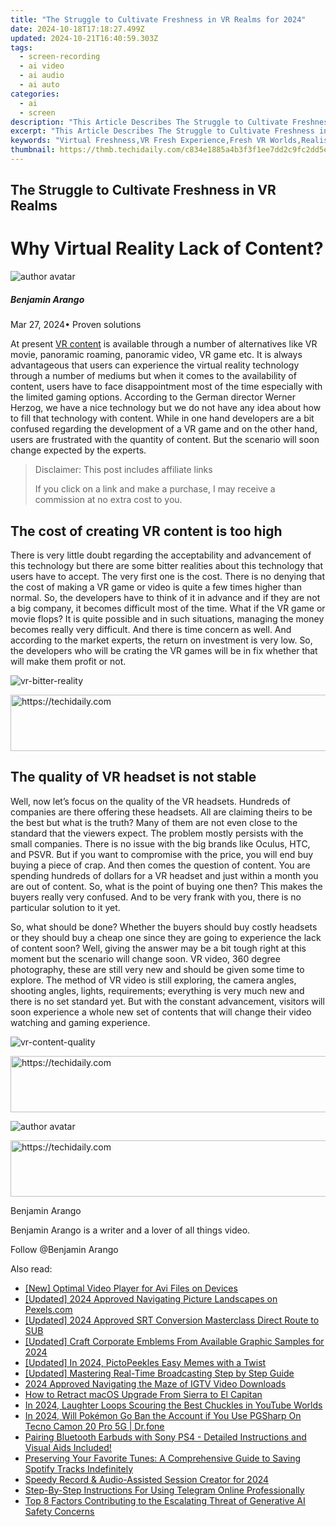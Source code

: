 ```yaml
---
title: "The Struggle to Cultivate Freshness in VR Realms for 2024"
date: 2024-10-18T17:18:27.499Z
updated: 2024-10-21T16:40:59.303Z
tags: 
  - screen-recording
  - ai video
  - ai audio
  - ai auto
categories: 
  - ai
  - screen
description: "This Article Describes The Struggle to Cultivate Freshness in VR Realms for 2024"
excerpt: "This Article Describes The Struggle to Cultivate Freshness in VR Realms for 2024"
keywords: "Virtual Freshness,VR Fresh Experience,Fresh VR Worlds,Realistic VR Gaming,Fresh VR Development,VR Innovation,VR Fresh Appeal"
thumbnail: https://thmb.techidaily.com/c834e1885a4b3f3f1ee7dd2c9fc2dd5ec6f5c9eaec19dd6a1d5eb489c36a841d.jpg
---
```


## The Struggle to Cultivate Freshness in VR Realms

# Why Virtual Reality Lack of Content?

![author avatar](https://images.wondershare.com/filmora/article-images/benjamin-arango-author.jpg)

##### Benjamin Arango

 Mar 27, 2024• Proven solutions

 At present [VR content](https://tools.techidaily.com/wondershare/filmora/download/) is available through a number of alternatives like VR movie, panoramic roaming, panoramic video, VR game etc. It is always advantageous that users can experience the virtual reality technology through a number of mediums but when it comes to the availability of content, users have to face disappointment most of the time especially with the limited gaming options. According to the German director Werner Herzog, we have a nice technology but we do not have any idea about how to fill that technology with content. While in one hand developers are a bit confused regarding the development of a VR game and on the other hand, users are frustrated with the quantity of content. But the scenario will soon change expected by the experts.

>  Disclaimer: This post includes affiliate links
>
>  If you click on a link and make a purchase, I may receive a commission at no extra cost to you.
>

## The cost of creating VR content is too high

 There is very little doubt regarding the acceptability and advancement of this technology but there are some bitter realities about this technology that users have to accept. The very first one is the cost. There is no denying that the cost of making a VR game or video is quite a few times higher than normal. So, the developers have to think of it in advance and if they are not a big company, it becomes difficult most of the time. What if the VR game or movie flops? It is quite possible and in such situations, managing the money becomes really very difficult. And there is time concern as well. And according to the market experts, the return on investment is very low. So, the developers who will be crating the VR games will be in fix whether that will make them profit or not.

![vr-bitter-reality ](https://images.wondershare.com/filmora/resource/vr-bitter-reality.jpg )

<!-- affiliate ads begin -->
<a href="https://imp.i110150.net/c/5597632/798161/11305" target="_top" id="798161">
  <img src="//a.impactradius-go.com/display-ad/11305-798161" border="0" alt="https://techidaily.com" width="728" height="90"/>
</a>
<img height="0" width="0" src="https://imp.i110150.net/i/5597632/798161/11305" style="position:absolute;visibility:hidden;" border="0" />
<!-- affiliate ads end -->

## The quality of VR headset is not stable

 Well, now let’s focus on the quality of the VR headsets. Hundreds of companies are there offering these headsets. All are claiming theirs to be the best but what is the truth? Many of them are not even close to the standard that the viewers expect. The problem mostly persists with the small companies. There is no issue with the big brands like Oculus, HTC, and PSVR. But if you want to compromise with the price, you will end buy buying a piece of crap. And then comes the question of content. You are spending hundreds of dollars for a VR headset and just within a month you are out of content. So, what is the point of buying one then? This makes the buyers really very confused. And to be very frank with you, there is no particular solution to it yet.

 So, what should be done? Whether the buyers should buy costly headsets or they should buy a cheap one since they are going to experience the lack of content soon? Well, giving the answer may be a bit tough right at this moment but the scenario will change soon. VR video, 360 degree photography, these are still very new and should be given some time to explore. The method of VR video is still exploring, the camera angles, shooting angles, lights, requirements; everything is very much new and there is no set standard yet. But with the constant advancement, visitors will soon experience a whole new set of contents that will change their video watching and gaming experience.

![vr-content-quality ](https://images.wondershare.com/filmora/resource/vr-content-quality.jpg )

<!-- affiliate ads begin -->
<a href="https://ephamedtechinc.pxf.io/c/5597632/2137218/26400" target="_top" id="2137218">
  <img src="//a.impactradius-go.com/display-ad/26400-2137218" border="0" alt="https://techidaily.com" width="728" height="90"/>
</a>
<img height="0" width="0" src="https://ephamedtechinc.pxf.io/i/5597632/2137218/26400" style="position:absolute;visibility:hidden;" border="0" />
<!-- affiliate ads end -->

![author avatar](https://images.wondershare.com/filmora/article-images/benjamin-arango-author.jpg)

<!-- affiliate ads begin -->
<a href="https://unicoeye.pxf.io/c/5597632/2134494/18498" target="_top" id="2134494">
  <img src="//a.impactradius-go.com/display-ad/18498-2134494" border="0" alt="https://techidaily.com" width="721" height="90"/>
</a>
<img height="0" width="0" src="https://unicoeye.pxf.io/i/5597632/2134494/18498" style="position:absolute;visibility:hidden;" border="0" />
<!-- affiliate ads end -->

Benjamin Arango

Benjamin Arango is a writer and a lover of all things video.

Follow @Benjamin Arango


<ins class="adsbygoogle"
     style="display:block"
     data-ad-format="autorelaxed"
     data-ad-client="ca-pub-7571918770474297"
     data-ad-slot="1223367746"></ins>



<ins class="adsbygoogle"
     style="display:block"
     data-ad-client="ca-pub-7571918770474297"
     data-ad-slot="8358498916"
     data-ad-format="auto"
     data-full-width-responsive="true"></ins>


<span class="atpl-alsoreadstyle">Also read:</span>
<div><ul>
<li><a href="https://fox-http.techidaily.com/new-optimal-video-player-for-avi-files-on-devices/"><u>[New] Optimal Video Player for Avi Files on Devices</u></a></li>
<li><a href="https://fox-http.techidaily.com/updated-2024-approved-navigating-picture-landscapes-on-pexelscom/"><u>[Updated] 2024 Approved Navigating Picture Landscapes on Pexels.com</u></a></li>
<li><a href="https://fox-http.techidaily.com/updated-2024-approved-srt-conversion-masterclass-direct-route-to-sub/"><u>[Updated] 2024 Approved SRT Conversion Masterclass Direct Route to SUB</u></a></li>
<li><a href="https://fox-http.techidaily.com/updated-craft-corporate-emblems-from-available-graphic-samples-for-2024/"><u>[Updated] Craft Corporate Emblems From Available Graphic Samples for 2024</u></a></li>
<li><a href="https://fox-http.techidaily.com/updated-in-2024-pictopeekles-easy-memes-with-a-twist/"><u>[Updated] In 2024, PictoPeekles Easy Memes with a Twist</u></a></li>
<li><a href="https://fox-http.techidaily.com/updated-mastering-real-time-broadcasting-step-by-step-guide/"><u>[Updated] Mastering Real-Time Broadcasting Step by Step Guide</u></a></li>
<li><a href="https://instagram-videos.techidaily.com/2024-approved-navigating-the-maze-of-igtv-video-downloads/"><u>2024 Approved Navigating the Maze of IGTV Video Downloads</u></a></li>
<li><a href="https://fox-http.techidaily.com/how-to-retract-macos-upgrade-from-sierra-to-el-capitan/"><u>How to Retract macOS Upgrade From Sierra to El Capitan</u></a></li>
<li><a href="https://youtube-stream.techidaily.com/in-2024-laughter-loops-scouring-the-best-chuckles-in-youtube-worlds/"><u>In 2024, Laughter Loops Scouring the Best Chuckles in YouTube Worlds</u></a></li>
<li><a href="https://android-pokemon-go.techidaily.com/in-2024-will-pokemon-go-ban-the-account-if-you-use-pgsharp-on-tecno-camon-20-pro-5g-drfone-by-drfone-virtual-android/"><u>In 2024, Will Pokémon Go Ban the Account if You Use PGSharp On Tecno Camon 20 Pro 5G | Dr.fone</u></a></li>
<li><a href="https://tech-savvy.techidaily.com/1723808069205-pairing-bluetooth-earbuds-with-sony-ps4-detailed-instructions-and-visual-aids-included/"><u>Pairing Bluetooth Earbuds with Sony PS4 - Detailed Instructions and Visual Aids Included!</u></a></li>
<li><a href="https://win-awesome.techidaily.com/preserving-your-favorite-tunes-a-comprehensive-guide-to-saving-spotify-tracks-indefinitely/"><u>Preserving Your Favorite Tunes: A Comprehensive Guide to Saving Spotify Tracks Indefinitely</u></a></li>
<li><a href="https://screen-activity-recording.techidaily.com/speedy-record-and-audio-assisted-session-creator-for-2024/"><u>Speedy Record & Audio-Assisted Session Creator for 2024</u></a></li>
<li><a href="https://extra-tips.techidaily.com/step-by-step-instructions-for-using-telegram-online-professionally/"><u>Step-By-Step Instructions For Using Telegram Online Professionally</u></a></li>
<li><a href="https://tech-hub.techidaily.com/top-8-factors-contributing-to-the-escalating-threat-of-generative-ai-safety-concerns/"><u>Top 8 Factors Contributing to the Escalating Threat of Generative AI Safety Concerns</u></a></li>
</ul></div>

